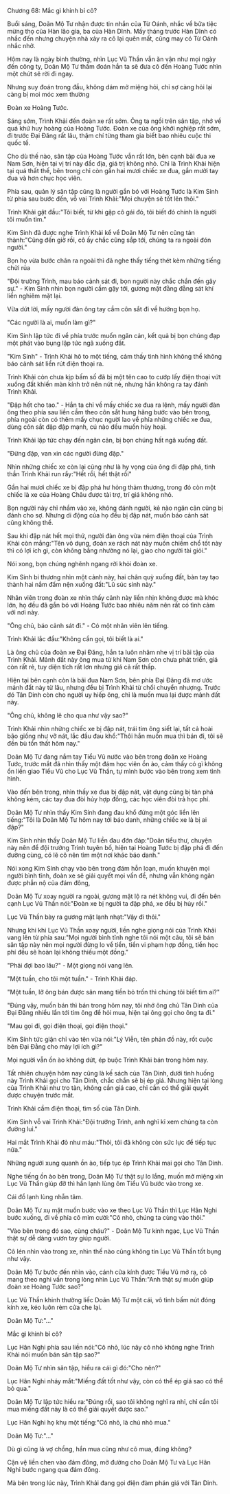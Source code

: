 




Chương 68: Mắc gì khinh bỉ cô?


Buổi sáng, Doãn Mộ Tư nhận được tin nhắn của Từ Oánh, nhắc về bữa tiệc mừng thọ của Hàn lão gia, ba của Hàn Dĩnh. Mấy tháng trước Hàn Dĩnh có nhắc đến nhưng chuyện nhà xảy ra cô lại quên mất, cũng may có Từ Oánh nhắc nhở.

Hôm nay là ngày bình thường, nhìn Lục Vũ Thần vẫn ăn vận như mọi ngày đến công ty, Doãn Mộ Tư thầm đoán hắn ta sẽ đưa cô đến Hoàng Tước nhìn một chút sẽ rời đi ngay.

Nhưng suy đoán trong đầu, không dám mở miệng hỏi, chỉ sợ càng hỏi lại càng bị moi móc xem thường

Đoàn xe Hoàng Tước.

Sáng sớm, Trình Khải đến đoàn xe rất sớm. Ông ta ngồi trên sân tập, nhớ về quá khứ huy hoàng của Hoàng Tước. Đoàn xe của ông khởi nghiệp rất sớm, đi trước Đại Đăng rất lâu, thậm chí từng tham gia biết bao nhiêu cuộc thi quốc tế.

Cho dù thế nào, sân tập của Hoàng Tước vẫn rất lớn, bên cạnh bãi đua xe Nam Sơn, hiện tại vị trí này đắc địa, giá trị không nhỏ. Chỉ là Trình Khải hiện tại quá thất thế, bên trong chỉ còn gần hai mươi chiếc xe đua, gần mười tay đua và hơn chục học viên.

Phía sau, quản lý sân tập cũng là người gắn bó với Hoàng Tước là Kim Sinh từ phía sau bước đến, vỗ vai Trình Khải:"Mọi chuyện sẽ tốt lên thôi."

Trình Khải gật đầu:"Tôi biết, từ khi gặp cô gái đó, tôi biết đó chính là người tôi muốn tìm."

Kim Sinh đã được nghe Trình Khải kể về Doãn Mộ Tư nên cũng tán thành:"Cũng đến giờ rồi, cô ấy chắc cũng sắp tới, chúng ta ra ngoài đón người."

Bọn họ vừa bước chân ra ngoài thì đã nghe thấy tiếng thét kèm những tiếng chửi rủa

"Đội trường Trình, mau báo cảnh sát đi, bọn người này chắc chắn đến gây sự." - Kim Sinh nhìn bọn người cầm gậy tới, gương mặt đằng đằng sát khí liền nghiêm mặt lại.

Vừa dứt lời, mấy người đàn ông tay cầm côn sắt đi về hướng bọn họ.

"Các người là ai, muốn làm gì?"

Kim Sinh lập tức đi về phía trước muốn ngăn cản, kết quả bị bọn chúng đạp một phát vào bụng lập tức ngã xuống đất.



"Kim Sinh" - Trình Khải hô to một tiếng, cảm thấy tình hình không thể không báo cảnh sát liền rút điện thoại ra.

Trình Khải còn chưa kịp bấm số đã bị một tên cao to cướp lấy điện thoại vứt xuống đất khiến màn kính trở nên nứt nẻ, nhưng hắn không ra tay đánh Trình Khải.

"Đập hết cho tao." - Hắn ta chỉ về mấy chiếc xe đua ra lệnh, mấy người đàn ông theo phía sau liền cầm theo côn sắt hung hăng bước vào bên trong, phía ngoài còn có thêm mấy chục người lao về phía những chiếc xe đua, dùng côn sắt đập đập mạnh, cú nào đều muốn hủy hoại.

Trình Khải lập tức chạy đến ngăn cản, bị bọn chúng hất ngã xuống đất.

"Đừng đập, van xin các người đừng đập."

Nhìn những chiếc xe còn lại cũng như là hy vọng của ông đi đập phá, tinh thần Trình Khải run rẩy:"Hết rồi, hết thật rồi"

Gần hai mươi chiếc xe bị đập phá hư hỏng thảm thương, trong đó còn một chiếc là xe của Hoàng Châu được tài trợ, trí giá không nhỏ.

Bọn người này chỉ nhắm vào xe, không đánh người, kẻ nào ngăn cản cũng bị đánh cho sợ. Nhưng di động của họ đều bị đập nát, muốn báo cảnh sát cũng không thể.

Sau khi đập nát hết mọi thứ, người đàn ông vừa ném điện thoại của Trình Khải còn mắng:"Tên vô dụng, đoàn xe rách nát này muốn chiếm chổ tốt này thì có lợi ích gì, còn không bằng nhường nó lại, giao cho người tài giỏi."

Nói xong, bọn chúng nghênh ngang rời khỏi đoàn xe.

Kim Sinh bi thương nhìn một cảnh này, hai chân quỳ xuống đất, bàn tay tạo thành hai nắm đấm nện xuống đất:"Lũ súc sinh này."

Nhân viên trong đoàn xe nhìn thấy cảnh này liền nhịn không được mà khóc lớn, họ đều đã gắn bó với Hoàng Tước bao nhiêu năm nên rất có tình cảm với nơi này.

"Ông chủ, báo cảnh sát đi." - Có một nhân viên lên tiếng.

Trình Khải lắc đầu:"Không cần gọi, tôi biết là ai."

Là ông chủ của đoàn xe Đại Đăng, hắn ta luôn nhâm nhe vị trí bãi tập của Trình Khải. Mảnh đất này ông mua từ khi Nam Sơn còn chưa phát triển, giá còn rất rẻ, tuy diện tích rất lơn nhưng giá cả rất thấp.

Hiện tại bên cạnh còn là bãi đua Nam Sơn, bên phía Đại Đăng đã mơ ước mảnh đất này từ lâu, nhưng đều bị Trình Khải từ chối chuyển nhượng. Trước đó Tân Dinh còn cho người uy hiếp ông, chỉ là muốn mua lại được mảnh đất này.

"Ông chủ, không lẽ cho qua như vậy sao?"

Trình Khải nhìn những chiếc xe bị đập nát, trái tim ông siết lại, tất cả hoài bão giống như vỡ nát, lắc đầu đau khổ:"Thôi hắn muốn mua thì bán đi, tôi sẽ đền bù tổn thất hôm nay."

Doãn Mộ Tư đang nắm tay Tiểu Vũ nước vào bên trong đoãn xe Hoàng Tước, trước mắt đã nhìn thấy một đám học viên ồn ào, cảm thấy có gì không ổn liền giao Tiểu Vũ cho Lục Vũ Thần, tự mình bước vào bên trong xem tình hình.

Vào đến bên trong, nhìn thấy xe đua bị đập nát, vật dụng cũng bị tàn phá không kém, các tay đua đòi hủy hợp đồng, các học viên đòi trả học phí.

Doãn Mộ Tư nhìn thấy Kim Sính đang đau khổ đứng một góc liền lên tiếng:"Tôi là Doãn Mộ Tư hôm nay tới báo danh, những chiếc xe là bị ai đập?"



Kim Sính nhìn thấy Doãn Mộ Tư liền đau đớn đáp:"Doãn tiểu thư, chuyện này nên để đội trưởng Trình tuyên bố, hiện tại Hoàng Tước bị đập phá đi đến đường cùng, có lẽ cô nên tìm một nơi khác báo danh."

Nói xong Kim Sính chạy vào bên trong đám hỗn loạn, muốn khuyên mọi người bình tĩnh, đoàn xe sẽ giải quyết mọi vấn đề, nhưng vẫn không ngăn được phẫn nộ của đám đông,

Doãn Mộ Tư xoay người ra ngoài, gương mặt lộ ra nét không vui, đi đến bên cạnh Lục Vũ Thần nói:"Đoàn xe bị người ta đập phá, xe đều bị hủy rồi."

Lục Vũ Thần bày ra gương mặt lạnh nhạt:"Vậy đi thôi."

Nhưng khi khi Lục Vũ Thần xoay người, liền nghe giọng nói của Trình Khải vang lên từ phía sau:"Mọi người bình tĩnh nghe tôi nói một câu, tôi sẽ bán sân tập này nên mọi người đừng lo về tiền, tiền vi phạm hợp đồng, tiền học phí đều sẽ hoàn lại không thiếu một đồng."

"Phải đợi bao lâu?" - Một giọng nói vang lên.

"Một tuần, cho tôi một tuần." - Trình Khải đáp.

"Một tuần, lỡ ông bán được sân mang tiền bỏ trốn thì chúng tôi biết tìm ai?"

"Đúng vậy, muốn bán thì bán trong hôm nay, tôi nhớ ông chủ Tân Dinh của Đại Đăng nhiều lần tới tìm ông để hỏi mua, hiện tại ông gọi cho ông ta đi."

"Mau gọi đi, gọi điện thoại, gọi điện thoại."

Kim Sính tức giận chỉ vào tên vừa nói:"Lý Viễn, tên phản đồ này, rốt cuộc bên Đại Đằng cho mày lợi ích gì?"

Mọi người vẫn ồn ào không dứt, ép buộc Trình Khải bán trong hôm nay.

Tất nhiên chuyện hôm nay cũng là kế sách của Tân Dinh, dưới tình huống này Trình Khải gọi cho Tân Dinh, chắc chắn sẽ bị ép giá. Nhưng hiện tại lòng của Trình Khải như tro tàn, không cần giá cao, chỉ cần có thể giải quyết được chuyện trước mắt.

Trình Khải cầm điện thoại, tìm số của Tân Dinh.

Kim Sinh vỗ vai Trình Khải:"Đội trưởng Trình, anh nghĩ kĩ xem chúng ta còn đường lui."

Hai mắt Trình Khải đỏ như máu:"Thôi, tôi đã không còn sức lực để tiếp tục nữa."

Những người xung quanh ồn ào, tiếp tục ép Trình Khải mai gọi cho Tân Dinh.

Nghe tiếng ồn ào bên trong, Doãn Mộ Tư thật sự lo lắng, muốn mở miệng xin Lục Vũ Thần giúp đỡ thì hắn lạnh lùng ôm Tiểu Vũ bước vào trong xe.

Cái đồ lạnh lùng nhẫn tâm.

Doãn Mộ Tư xụ mặt muốn bước vào xe theo Lục Vũ Thần thì Lục Hân Nghi bước xuống, đi về phía cô mỉm cười:"Cô nhỏ, chúng ta cùng vào thôi."

"Vào bên trong đó sao, cùng cháu?" - Doãn Mộ Tư kinh ngạc, Lục Vũ Thần thật sự dễ dàng vươn tay giúp người.



Cô lén nhìn vào trong xe, nhìn thế nào cũng không tin Lục Vũ Thần tốt bụng như vậy.

Doãn Mộ Tư bước đến nhìn vào, cánh cửa kính được Tiểu Vũ mở ra, cô mang theo nghi vấn trong lòng nhìn Lục Vũ Thần:"Anh thật sự muốn giúp đoàn xe Hoàng Tước sao?"

Lục Vũ Thần khinh thường liếc Doãn Mộ Tư một cái, vô tình bấm nút đóng kính xe, kéo luôn rèm cửa che lại.

Doãn Mộ Tư:"..."

Mắc gì khinh bỉ cô?

Lục Hân Nghi phía sau liền nói:"Cô nhỏ, lúc nãy cô nhỏ không nghe Trình Khải nói muốn bán sân tập sao?"

Doãn Mộ Tư nhìn sân tập, hiểu ra cái gì đó:"Cho nên?"

Lục Hân Nghi nháy mắt:"Miếng đất tốt như vậy, còn có thể ép giá sao có thể bỏ qua."

Doãn Mộ Tư lập tức hiểu ra:"Đúng rồi, sao tôi không nghĩ ra nhỉ, chỉ cần tôi mua miếng đất này là có thể giải quyết được sao."

Lục Hân Nghi họ khụ một tiếng:"Cô nhỏ, là chú nhỏ mua."

Doãn Mộ Tư:"..."

Dù gì cũng là vợ chồng, hắn mua cũng như cô mua, đúng không?

Cận vệ liền chen vào đám đông, mở đường cho Doãn Mộ Tư và Lục Hân Nghi bước ngang qua đám đông.

Mà bên trong lúc này, Trình Khải đang gọi điện đàm phán giá với Tân Dinh.




